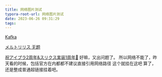```yaml
---
title: 网络图片测试
typora-root-url: 网络图片测试
date: 2023-06-26 09:31:29
tags:
---
```


[Kafka](https://www.pixiv.net/artworks/109316718)

[メルトリリス 无题](https://www.pixiv.net/artworks/109354161)

[祝アイプラ2周年&スリクス実装1周年🎊](https://www.pixiv.net/artworks/109356731)
好嘛，又出问题了。
所以网络不能了，昨天看的时候，包括官方在内都都不建议直接引用网络路径
这个就挂在这吧
算了，还是整成普通超链接挂着吧。